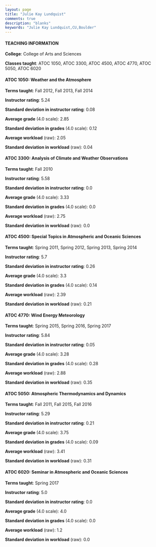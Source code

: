 ```yaml
---
layout: page
title: "Julie Kay Lundquist" 
comments: true
description: "blanks"
keywords: "Julie Kay Lundquist,CU,Boulder"
---
```

<head>
<script src="https://ajax.googleapis.com/ajax/libs/jquery/2.1.3/jquery.min.js"></script>
<script src="https://dl.dropboxusercontent.com/s/pc42nxpaw1ea4o9/highcharts.js?dl=0"></script>
<!-- <script src="../assets/js/highcharts.js"></script> -->
<style type="text/css">@font-face {
	font-family: "Bebas Neue";
	src: url(https://www.filehosting.org/file/details/544349/BebasNeue Regular.otf) format("opentype");
	}
	h1.Bebas { 
		font-family: "Bebas Neue", Verdana, Tahoma;
	}
</style>
</head>
	   
#### TEACHING INFORMATION

**College**: College of Arts and Sciences

**Classes taught**: ATOC 1050, ATOC 3300, ATOC 4500, ATOC 4770, ATOC 5050, ATOC 6020

#### ATOC 1050: Weather and the Atmosphere

**Terms taught**: Fall 2012, Fall 2013, Fall 2014

**Instructor rating**: 5.24

**Standard deviation in instructor rating**: 0.08

**Average grade** (4.0 scale): 2.85

**Standard deviation in grades** (4.0 scale): 0.12

**Average workload** (raw): 2.05

**Standard deviation in workload** (raw): 0.04

#### ATOC 3300: Analysis of Climate and Weather Observations

**Terms taught**: Fall 2010

**Instructor rating**: 5.58

**Standard deviation in instructor rating**: 0.0

**Average grade** (4.0 scale): 3.33

**Standard deviation in grades** (4.0 scale): 0.0

**Average workload** (raw): 2.75

**Standard deviation in workload** (raw): 0.0

#### ATOC 4500: Special Topics in Atmospheric and Oceanic Sciences

**Terms taught**: Spring 2011, Spring 2012, Spring 2013, Spring 2014

**Instructor rating**: 5.7

**Standard deviation in instructor rating**: 0.26

**Average grade** (4.0 scale): 3.3

**Standard deviation in grades** (4.0 scale): 0.14

**Average workload** (raw): 2.39

**Standard deviation in workload** (raw): 0.21

#### ATOC 4770: Wind Energy Meteorology

**Terms taught**: Spring 2015, Spring 2016, Spring 2017

**Instructor rating**: 5.84

**Standard deviation in instructor rating**: 0.05

**Average grade** (4.0 scale): 3.28

**Standard deviation in grades** (4.0 scale): 0.28

**Average workload** (raw): 2.88

**Standard deviation in workload** (raw): 0.35

#### ATOC 5050: Atmospheric Thermodynamics and Dynamics

**Terms taught**: Fall 2011, Fall 2015, Fall 2016

**Instructor rating**: 5.29

**Standard deviation in instructor rating**: 0.21

**Average grade** (4.0 scale): 3.75

**Standard deviation in grades** (4.0 scale): 0.09

**Average workload** (raw): 3.41

**Standard deviation in workload** (raw): 0.31

#### ATOC 6020: Seminar in Atmospheric and Oceanic Sciences

**Terms taught**: Spring 2017

**Instructor rating**: 5.0

**Standard deviation in instructor rating**: 0.0

**Average grade** (4.0 scale): 4.0

**Standard deviation in grades** (4.0 scale): 0.0

**Average workload** (raw): 1.2

**Standard deviation in workload** (raw): 0.0

